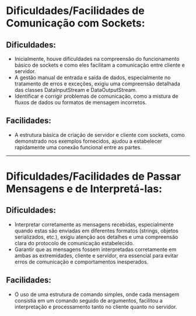 # Dificuldades/Facilidades de Comunicação com Sockets:

## Dificuldades:

- Inicialmente, houve dificuldades na compreensão do funcionamento básico de sockets e como eles facilitam a comunicação entre cliente e servidor.
- A gestão manual de entrada e saída de dados, especialmente no tratamento de erros e exceções, exigiu uma compreensão detalhada das classes DataInputStream e DataOutputStream.
- Identificar e corrigir problemas de comunicação, como a mistura de fluxos de dados ou formatos de mensagem incorretos.
  
## Facilidades:

- A estrutura básica de criação de servidor e cliente com sockets, como demonstrado nos exemplos fornecidos, ajudou a estabelecer rapidamente uma conexão funcional entre as partes.

--------------------------------------------------------------------------------------------------------------------------------------------------------------------------------------------------------------------------------------------------------------------

# Dificuldades/Facilidades de Passar Mensagens e de Interpretá-las:

## Dificuldades:

- Interpretar corretamente as mensagens recebidas, especialmente quando estas são enviadas em diferentes formatos (strings, objetos serializados, etc.), exigiu atenção aos detalhes e uma compreensão clara do protocolo de comunicação estabelecido.
- Garantir que as mensagens fossem interpretadas corretamente em ambas as extremidades, cliente e servidor, era essencial para evitar erros de comunicação e comportamentos inesperados.

## Facilidades:
- O uso de uma estrutura de comando simples, onde cada mensagem consistia em um comando seguido de argumentos, facilitou a interpretação e processamento tanto no cliente quanto no servidor.
